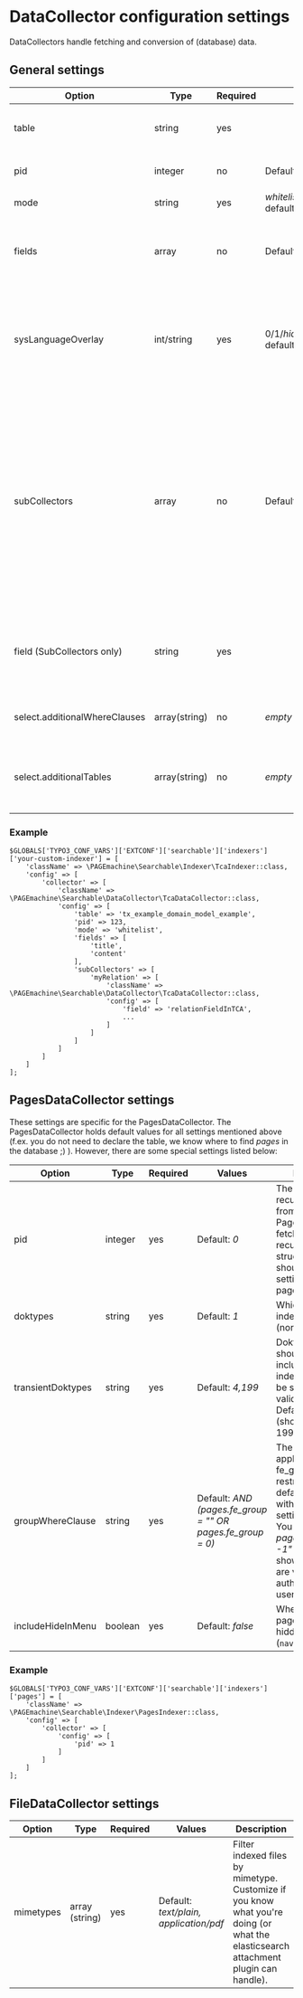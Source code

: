 # DataCollector configuration settings

DataCollectors handle fetching and conversion of (database) data.

## General settings

| Option | Type | Required | Values | Description |
|---------|------------|----------|-----------|--------------|
| table | string | yes |  | The name of the table to fetch. The DataCollector will use the TCA array associated with this table name to load data. |
| pid | integer | no | Default: *null* | Pid restriction. If the pid setting is *null*, all records from a given table are loaded. |
| mode | string | yes | *whitelist*/*blacklist*, default: *whitelist* | Used in combination with the *fields* array. |
| fields | array | no | Default: *empty* | Determines which fields to add to the index. If mode is set to *whitelist*, only the given fields are loaded. In *blacklist* mode, all fields that are **not** in the array are loaded. |
| sysLanguageOverlay | int/string | yes | 0/1/*hideNonTranslated*, default: 1 | Determines whether to use sysLanguageOverlay for translated records. See the [TYO3 Documentation](https://docs.typo3.org/typo3cms/TyposcriptReference/Setup/Config/Index.html#sys-language-overlay) for details about this setting. Usually this should have the same value as your TypoScript setting (`config.sys_language_overlay`). |
| subCollectors | array | no | Default: *empty* | Define SubCollectors for relations here. Just like the toplevel collector config, each subCollector is an array containing two keys: `className` (where you add the collector class) and `config` (where you can use all settings listed here, even sub-subCollectors). The array key defines the field name in the elasticsearch index. Note that the *table* setting is not needed in subCollectors since the child table is defined via TCA. However, you need to tell searchable which field in the parent table represents the relation (see below).  |
| field (SubCollectors only) | string | yes |  | The field in the parent table that holds the relation to the child record. This is required since the TCA of the corresponding column tells the collector important information about the relation. |
| select.additionalWhereClauses | array(string) | no | *empty* | Additional where-clauses to filter out content you don't want to index. Each clause should start with " AND ". |
| select.additionalTables | array(string) | no | *empty* | Additional tables in the select query (FROM). Can be used in addition to *additionalWhereClauses* (for example when filtering by relations). |

### Example

    $GLOBALS['TYPO3_CONF_VARS']['EXTCONF']['searchable']['indexers']['your-custom-indexer'] = [
        'className' => \PAGEmachine\Searchable\Indexer\TcaIndexer::class,
        'config' => [
            'collector' => [
                'className' => \PAGEmachine\Searchable\DataCollector\TcaDataCollector::class,
                'config' => [
                    'table' => 'tx_example_domain_model_example',
                    'pid' => 123,
                    'mode' => 'whitelist',
                    'fields' => [
                        'title',
                        'content'
                    ],
                    'subCollectors' => [
                        'myRelation' => [
                            'className' => \PAGEmachine\Searchable\DataCollector\TcaDataCollector::class,
                            'config' => [
                                'field' => 'relationFieldInTCA',
                                ...
                            ]
                        ]
                    ]
                ]
            ]
        ]
    ];

## PagesDataCollector settings

These settings are specific for the PagesDataCollector. The PagesDataCollector holds default values for all settings mentioned above (f.ex. you do not need to declare the table, we know where to find *pages* in the database ;) ). However, there are some special settings listed below:

| Option | Type | Required | Values | Description |
|----------|---------|----------|--------------|---------------------------------------------------------------------------------------------------------------------------------------------------------------------------|
| pid | integer | yes | Default: *0* | The pid to start the recursive fetching from. Since the PagesDataCollector fetches pages in a recursive tree structure, you should set the pid setting to your root page. |
| doktypes | string | yes | Default: *1* | Which doktypes to index. Default is 1 (normal pages). |
| transientDoktypes | string | yes | Default: *4,199* | Doktypes which should not be included in the index, but should be searched for valid subpages. Default is 4 (shortcuts) and 199 (spacers). |
| groupWhereClause | string | yes | Default: *AND (pages.fe\_group = "" OR pages.fe\_group = 0)* | The where clause applied for fe_group restrictions. By default all pages with access settings are hidden. You can add *" OR pages.fe\_group = -1"* if you want to show pages which are visible for non-authenticated users. |
| includeHideInMenu | boolean | yes | Default: *false* | Whether to include pages that are hidden in menu (`nav\_hide` field). |

### Example

    $GLOBALS['TYPO3_CONF_VARS']['EXTCONF']['searchable']['indexers']['pages'] = [
        'className' => \PAGEmachine\Searchable\Indexer\PagesIndexer::class,
        'config' => [
            'collector' => [
                'config' => [
                    'pid' => 1
                ]
            ]
        ]
    ];

## FileDataCollector settings


| Option | Type | Required | Values | Description |
|----------|---------|----------|--------------|---------------------------------------------------------------------------------------------------------------------------------------------------------------------------|
| mimetypes | array (string) | yes | Default: *text/plain, application/pdf* | Filter indexed files by mimetype. Customize if you know what you're doing (or what the elasticsearch attachment plugin can handle). |
